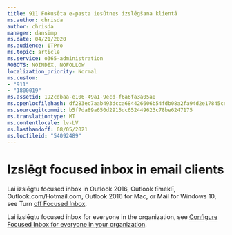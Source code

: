 ```yaml
---
title: 911 Fokusēta e-pasta iesūtnes izslēgšana klientā
ms.author: chrisda
author: chrisda
manager: dansimp
ms.date: 04/21/2020
ms.audience: ITPro
ms.topic: article
ms.service: o365-administration
ROBOTS: NOINDEX, NOFOLLOW
localization_priority: Normal
ms.custom:
- "911"
- "1800019"
ms.assetid: 192cdbaa-e106-49a1-9ecd-f6a6fa3a05a0
ms.openlocfilehash: df283ec7aab493dcca684426606b54fdb08a2fa94d2e17845cefc028ed4407c5
ms.sourcegitcommit: b5f7da89a650d2915dc652449623c78be6247175
ms.translationtype: MT
ms.contentlocale: lv-LV
ms.lasthandoff: 08/05/2021
ms.locfileid: "54092489"
---
```

# <a name="turn-off-focused-inbox-in-email-clients"></a>Izslēgt focused inbox in email clients

Lai izslēgtu focused inbox in Outlook 2016, Outlook tīmeklī, Outlook.com/Hotmail.com, Outlook 2016 for Mac, or Mail for Windows 10, see Turn [off Focused Inbox](https://support.office.com/article/f714d94d-9e63-4217-9ccb-6cb2986aa1b2.aspx).

Lai izslēgtu focused inbox for everyone in the organization, see [Configure Focused Inbox for everyone in your organization](https://docs.microsoft.com/microsoft-365/admin/setup/configure-focused-inbox).
